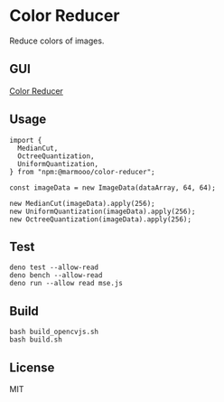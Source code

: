 # Color Reducer

Reduce colors of images.

## GUI

[Color Reducer](https://marmooo.github.io/color-reducer/)

## Usage

```
import {
  MedianCut,
  OctreeQuantization,
  UniformQuantization,
} from "npm:@marmooo/color-reducer";

const imageData = new ImageData(dataArray, 64, 64);

new MedianCut(imageData).apply(256);
new UniformQuantization(imageData).apply(256);
new OctreeQuantization(imageData).apply(256);
```

## Test

```
deno test --allow-read
deno bench --allow-read
deno run --allow read mse.js
```

## Build

```
bash build_opencvjs.sh
bash build.sh
```

## License

MIT
